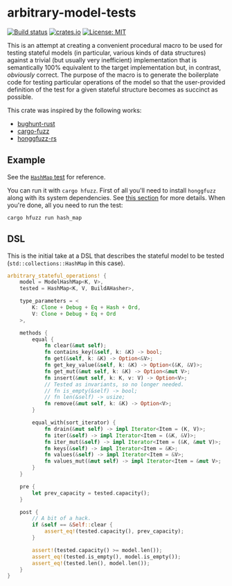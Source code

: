 # arbitrary-model-tests

[![Build status](https://github.com/jakubadamw/arbitrary-model-tests/workflows/Build/badge.svg)](https://github.com/jakubadamw/backoff-futures/actions?query=workflow%3ABuild)
[![crates.io](https://img.shields.io/crates/v/arbitrary-model-tests.svg)](https://crates.io/crates/arbitrary-model-tests)
[![License: MIT](https://img.shields.io/badge/License-MIT-yellow.svg)](https://opensource.org/licenses/MIT)

This is an attempt at creating a convenient procedural macro to be used for testing stateful models (in particular, various kinds of data structures) against a trivial (but usually very inefficient) implementation that is semantically 100% equivalent to the target implementation but, in contrast, *obviously* correct. The purpose of the macro is to generate the boilerplate code for testing particular operations of the model so that the user-provided definition of the test for a given stateful structure becomes as succinct as possible.

This crate was inspired by the following works:

* [bughunt-rust](https://github.com/blt/bughunt-rust)
* [cargo-fuzz](https://github.com/rust-fuzz/cargo-fuzz)
* [honggfuzz-rs](https://github.com/rust-fuzz/honggfuzz-rs)

## Example

See the [`HashMap` test](src/tests/hash_map.rs) for reference.

You can run it with `cargo hfuzz`. First of all you'll need to install `honggfuzz` along with its system dependencies. See [this section](https://github.com/rust-fuzz/honggfuzz-rs#dependencies) for more details. When you're done, all you need to run the test:

```
cargo hfuzz run hash_map
```

## DSL

This is the initial take at a DSL that describes the stateful model to be tested (`std::collections::HashMap` in this case).

```rust
arbitrary_stateful_operations! {
    model = ModelHashMap<K, V>,
    tested = HashMap<K, V, BuildAHasher>,

    type_parameters = <
        K: Clone + Debug + Eq + Hash + Ord,
        V: Clone + Debug + Eq + Ord
    >,

    methods {
        equal {
            fn clear(&mut self);
            fn contains_key(&self, k: &K) -> bool;
            fn get(&self, k: &K) -> Option<&V>;
            fn get_key_value(&self, k: &K) -> Option<(&K, &V)>;
            fn get_mut(&mut self, k: &K) -> Option<&mut V>;
            fn insert(&mut self, k: K, v: V) -> Option<V>;
            // Tested as invariants, so no longer needed.
            // fn is_empty(&self) -> bool;
            // fn len(&self) -> usize;
            fn remove(&mut self, k: &K) -> Option<V>;
        }

        equal_with(sort_iterator) {
            fn drain(&mut self) -> impl Iterator<Item = (K, V)>;
            fn iter(&self) -> impl Iterator<Item = (&K, &V)>;
            fn iter_mut(&self) -> impl Iterator<Item = (&K, &mut V)>;
            fn keys(&self) -> impl Iterator<Item = &K>;
            fn values(&self) -> impl Iterator<Item = &V>;
            fn values_mut(&mut self) -> impl Iterator<Item = &mut V>;
        }
    }

    pre {
        let prev_capacity = tested.capacity();
    }

    post {
        // A bit of a hack.
        if &self == &Self::clear {
            assert_eq!(tested.capacity(), prev_capacity);
        }

        assert!(tested.capacity() >= model.len());
        assert_eq!(tested.is_empty(), model.is_empty());
        assert_eq!(tested.len(), model.len());
    }
}
```
